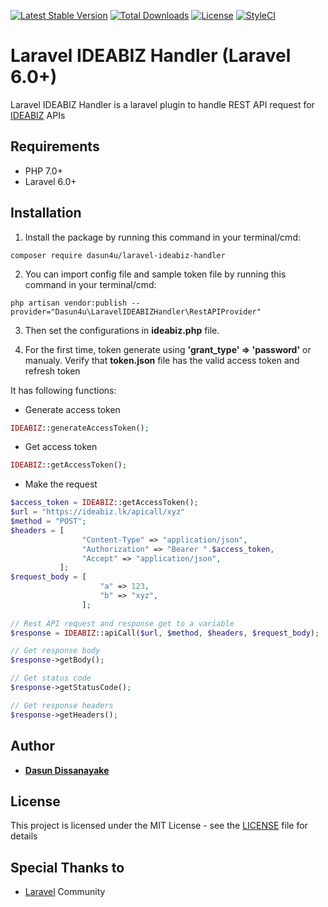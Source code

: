 [![Latest Stable Version](https://poser.pugx.org/dasun4u/laravel-ideabiz-handler/v/stable)](https://packagist.org/packages/dasun4u/laravel-ideabiz-handler)
[![Total Downloads](https://poser.pugx.org/dasun4u/laravel-ideabiz-handler/downloads)](https://packagist.org/packages/dasun4u/laravel-ideabiz-handler)
[![License](https://poser.pugx.org/dasun4u/laravel-ideabiz-handler/license)](https://packagist.org/packages/dasun4u/laravel-ideabiz-handler)
[![StyleCI](https://github.styleci.io/repos/126970369/shield?branch=master)](https://github.styleci.io/repos/126970369)

# Laravel IDEABIZ Handler (Laravel 6.0+)
Laravel IDEABIZ Handler is a laravel plugin to handle REST API request for [IDEABIZ](http://www.ideamart.lk/ideaBiz.html) APIs 

## Requirements

* PHP 7.0+
* Laravel 6.0+

## Installation

1) Install the package by running this command in your terminal/cmd:
```
composer require dasun4u/laravel-ideabiz-handler
```

2) You can import config file and sample token file by running this command in your terminal/cmd:
```
php artisan vendor:publish --provider="Dasun4u\LaravelIDEABIZHandler\RestAPIProvider"
```

3) Then set the configurations in **ideabiz.php** file.

4) For the first time, token generate using **'grant_type' => 'password'** or manualy.
Verify that **token.json** file has the valid access token and refresh token

It has following functions:
* Generate access token
```php
IDEABIZ::generateAccessToken();
```

* Get access token
```php
IDEABIZ::getAccessToken();
````

* Make the request
```php
$access_token = IDEABIZ::getAccessToken();
$url = "https://ideabiz.lk/apicall/xyz"
$method = "POST";
$headers = [
                "Content-Type" => "application/json",
                "Authorization" => "Bearer ".$access_token,
                "Accept" => "application/json",
           ];
$request_body = [
                    "a" => 123,
                    "b" => "xyz",
                ];
 
// Rest API request and response get to a variable                
$response = IDEABIZ::apiCall($url, $method, $headers, $request_body);

// Get response body
$response->getBody();

// Get status code
$response->getStatusCode();

// Get response headers
$response->getHeaders();
```

## Author

* [**Dasun Dissanayake**](https://github.com/dasun4u)

## License

This project is licensed under the MIT License - see the [LICENSE](LICENSE) file for details

## Special Thanks to

* [Laravel](https://laravel.com) Community
